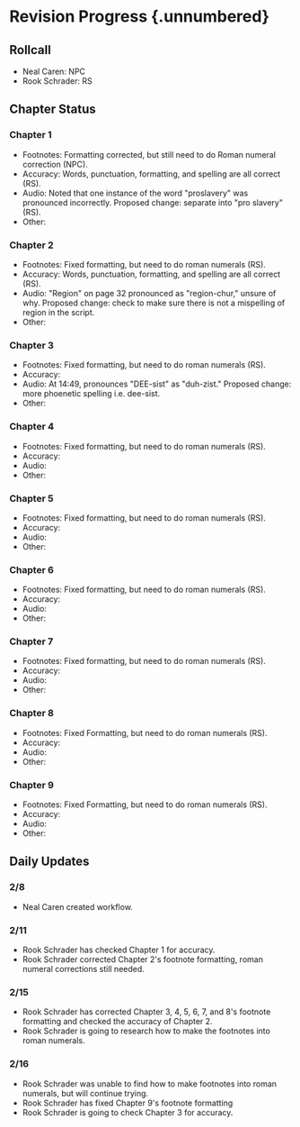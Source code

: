 # Revision Progress {.unnumbered}

## Rollcall
- Neal Caren: NPC
- Rook Schrader: RS

## Chapter Status

### Chapter 1
- Footnotes: Formatting corrected, but still need to do Roman numeral correction (NPC).
- Accuracy: Words, punctuation, formatting, and spelling are all correct (RS).
- Audio: Noted that one instance of the word "proslavery" was pronounced incorrectly. Proposed change: separate into "pro slavery" (RS).
- Other:

### Chapter 2
- Footnotes: Fixed formatting, but need to do roman numerals (RS).
- Accuracy: Words, punctuation, formatting, and spelling are all correct (RS).
- Audio: "Region" on page 32 pronounced as "region-chur," unsure of why. Proposed change: check to make sure there is not a mispelling of region in the script.
- Other:

### Chapter 3
- Footnotes: Fixed formatting, but need to do roman numerals (RS).
- Accuracy: 
- Audio: At 14:49, pronounces "DEE-sist" as "duh-zist." Proposed change: more phoenetic spelling i.e. dee-sist.
- Other:

### Chapter 4
- Footnotes: Fixed formatting, but need to do roman numerals (RS).
- Accuracy:
- Audio:
- Other:

### Chapter 5
- Footnotes: Fixed formatting, but need to do roman numerals (RS).
- Accuracy:
- Audio:
- Other:

### Chapter 6
- Footnotes: Fixed formatting, but need to do roman numerals (RS).
- Accuracy:
- Audio:
- Other:

### Chapter 7
- Footnotes: Fixed formatting, but need to do roman numerals (RS).
- Accuracy:
- Audio:
- Other:

### Chapter 8
- Footnotes: Fixed Formatting, but need to do roman numerals (RS).
- Accuracy:
- Audio:
- Other:

### Chapter 9
- Footnotes: Fixed Formatting, but need to do roman numerals (RS).
- Accuracy:
- Audio:
- Other:


## Daily Updates

### 2/8
- Neal Caren created workflow.

### 2/11
- Rook Schrader has checked Chapter 1 for accuracy.
- Rook Schrader corrected Chapter 2's footnote formatting, roman numeral corrections still needed.

### 2/15
- Rook Schrader has corrected Chapter 3, 4, 5, 6, 7, and 8's footnote formatting and checked the accuracy of Chapter 2.
- Rook Schrader is going to research how to make the footnotes into roman numerals.

### 2/16 
- Rook Schrader was unable to find how to make footnotes into roman numerals, but will continue trying.
- Rook Schrader has fixed Chapter 9's footnote formatting
- Rook Schrader is going to check Chapter 3 for accuracy.
